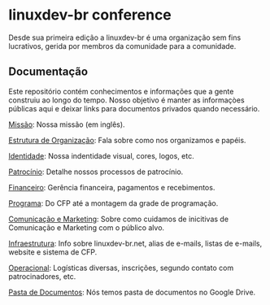 # linuxdev-br conference

Desde sua primeira edição a linuxdev-br é uma organização sem fins lucrativos, gerida por membros da comunidade para a comunidade.

## Documentação

Este repositório contém conhecimentos e informações que a gente construiu ao longo do tempo. Nosso objetivo é manter as informaçòes públicas aqui e deixar links para documentos privados quando necessário.

[Missão](missao.md): Nossa missão (em inglês).

[Estrutura de Organização](estrutura.md): Fala sobre como nos organizamos e papéis.

[Identidade](identidade.md): Nossa indentidade visual, cores, logos, etc.

[Patrocínio](patrocinio.md):  Detalhe nossos processos de patrocínio.

[Financeiro](financeiro.md): Gerência financeira, pagamentos e recebimentos.

[Programa](programa.md): Do CFP até a montagem da grade de programação.

[Comunicação e Marketing](comunicacao.md): Sobre como cuidamos de inicitivas de Comunicação e Marketing com o público alvo.

[Infraestrutura](infra.md): Info sobre linuxdev-br.net, alias de e-mails, listas de e-mails, website e sistema de CFP.

[Operacional](operacional.md): Logísticas diversas, inscrições, segundo contato com patrocinadores, etc.

[Pasta de Documentos](https://drive.google.com/drive/folders/0B7UFSRm5Zv8kQl9vRnEyTExlUGc?usp=sharing): Nós temos pasta de documentos no Google Drive.
